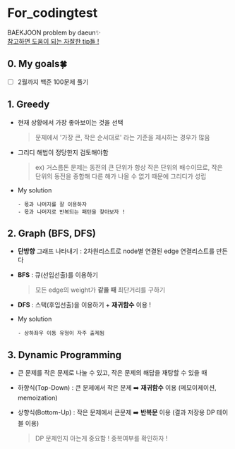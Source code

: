 # For_codingtest
BAEKJOON problem by daeun✨        
[참고하면 도움이 되는 자잘한 tip들 ! ](https://github.com/daeunni/For_codingtest/blob/main/tips.md)

## 0. My goals🍀
- [ ] 2월까지 백준 100문제 풀기 


## 1. Greedy 

- 현재 상황에서 가장 좋아보이는 것을 선택 

  > 문제에서 '가장 큰, 작은 순서대로' 라는 기준을 제시하는 경우가 많음 

- 그리디 해법이 정당한지 검토해야함 
  > ex) 거스름돈 문제는 동전의 큰 단위가 항상 작은 단위의 배수이므로, 작은 단위의 동전을 종합해 다른 해가 나올 수 없기 때문에 그리디가 성립 

- My solution

      - 몫과 나머지를 잘 이용하자 
      - 몫과 나머지로 반복되는 패턴을 찾아보자 ! 


## 2. Graph (BFS, DFS) 

- **단방향** 그래프 나타내기 : 2차원리스트로 node별 연결된 edge 연결리스트를 만든다 

- **BFS** : 큐(선입선출)를 이용하기 
  > 모든 edge의 weight가 **같을 때** 최단거리를 구하기 

- **DFS** : 스택(후입선출)을 이용하기 + **재귀함수** 이용 ! 

- My solution 

      - 상하좌우 이동 유형이 자주 출제됨 


## 3. Dynamic Programming 

- 큰 문제를 작은 문제로 나눌 수 있고, 작은 문제의 해답을 재탕할 수 있을 때 
- 하향식(Top-Down) : 큰 문제에서 작은 문제 ➡️ **재귀함수** 이용 (메모이제이션, memoization)
- 상향식(Bottom-Up) : 작은 문제에서 큰문제 ➡️ **반복문** 이용 (결과 저장용 DP 테이블 이용) 

  > DP 문제인지 아는게 중요함 ! 중복여부를 확인하자 !
